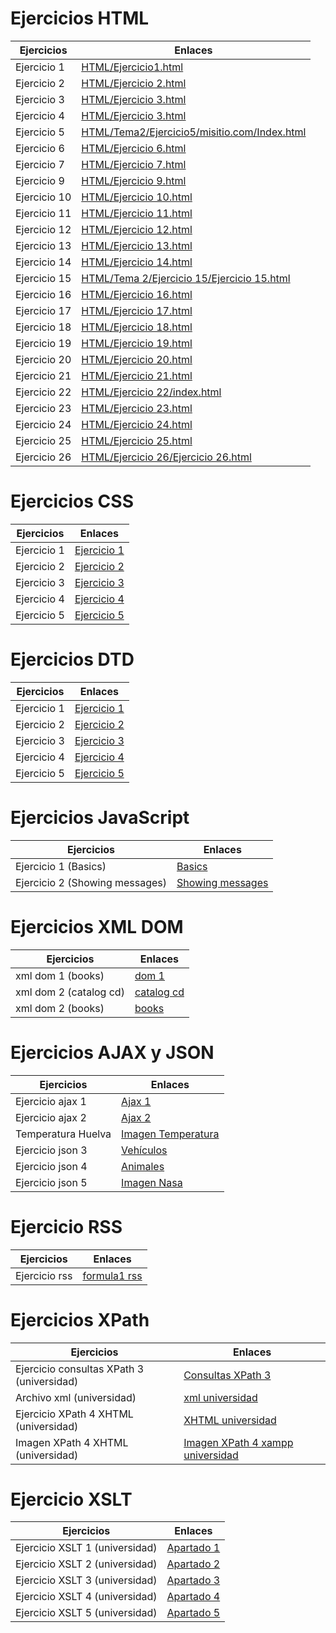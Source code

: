 # Ejercicios HTML

Ejercicios | Enlaces
--------- | ----------
Ejercicio 1 | [HTML/Ejercicio1.html](https://github.com/jose-dp-94/EjerciciosLLMM/blob/master/HTML/Ejercicio1.html)
Ejercicio 2 | [HTML/Ejercicio 2.html](https://github.com/jose-dp-94/EjerciciosLLMM/blob/master/HTML/Ejercicio%202.html)
Ejercicio 3 | [HTML/Ejercicio 3.html](https://github.com/jose-dp-94/EjerciciosLLMM/blob/master/HTML/Ejercicio%203.html)
Ejercicio 4 | [HTML/Ejercicio 3.html](https://github.com/jose-dp-94/EjerciciosLLMM/blob/master/HTML/Ejercicio%203.html)
Ejercicio 5 | [HTML/Tema2/Ejercicio5/misitio.com/Index.html](https://github.com/jose-dp-94/EjerciciosLLMM/blob/master/HTML/Tema2/Ejercicio5/misitio.com/Index.html)
Ejercicio 6 | [HTML/Ejercicio 6.html](https://github.com/jose-dp-94/EjerciciosLLMM/blob/master/HTML/Ejercicio%206.html)
Ejercicio 7 | [HTML/Ejercicio 7.html](https://github.com/jose-dp-94/EjerciciosLLMM/blob/master/HTML/Ejercicio%207.html)
Ejercicio 9 | [HTML/Ejercicio 9.html](https://github.com/jose-dp-94/EjerciciosLLMM/blob/master/HTML/Ejercicio%209.html)
Ejercicio 10 | [HTML/Ejercicio 10.html](https://github.com/jose-dp-94/EjerciciosLLMM/blob/master/HTML/Ejercicio%2010.html)
Ejercicio 11 | [HTML/Ejercicio 11.html](https://github.com/jose-dp-94/EjerciciosLLMM/blob/master/HTML/Ejercicio%2011.html)
Ejercicio 12 | [HTML/Ejercicio 12.html](https://github.com/jose-dp-94/EjerciciosLLMM/blob/master/HTML/Ejercicio%2012.html)
Ejercicio 13 | [HTML/Ejercicio 13.html](https://github.com/jose-dp-94/EjerciciosLLMM/blob/master/HTML/Ejercicio%2013.html)
Ejercicio 14 | [HTML/Ejercicio 14.html](https://github.com/jose-dp-94/EjerciciosLLMM/blob/master/HTML/Ejercicio%2014.html)
Ejercicio 15 | [HTML/Tema 2/Ejercicio 15/Ejercicio 15.html](https://github.com/jose-dp-94/EjerciciosLLMM/blob/master/HTML/Tema%202/Ejercicio%2015/Ejercicio%2015.html)
Ejercicio 16 | [HTML/Ejercicio 16.html](https://github.com/jose-dp-94/EjerciciosLLMM/blob/master/HTML/Ejercicio%2016.html)
Ejercicio 17 | [HTML/Ejercicio 17.html](https://github.com/jose-dp-94/EjerciciosLLMM/blob/master/HTML/Ejercicio%2017.html)
Ejercicio 18 | [HTML/Ejercicio 18.html](https://github.com/jose-dp-94/EjerciciosLLMM/blob/master/HTML/Ejercicio%2018.html)
Ejercicio 19 | [HTML/Ejercicio 19.html](https://github.com/jose-dp-94/EjerciciosLLMM/blob/master/HTML/Ejercicio%2019.html)
Ejercicio 20 | [HTML/Ejercicio 20.html](https://github.com/jose-dp-94/EjerciciosLLMM/blob/master/HTML/Ejercicio%2020.html)
Ejercicio 21 | [HTML/Ejercicio 21.html](https://github.com/jose-dp-94/EjerciciosLLMM/blob/master/HTML/Ejercicio%2021.html)
Ejercicio 22 | [HTML/Ejercicio 22/index.html](https://github.com/jose-dp-94/EjerciciosLLMM/blob/master/HTML/Ejercicio%2022/index.html)
Ejercicio 23 | [HTML/Ejercicio 23.html](https://github.com/jose-dp-94/EjerciciosLLMM/blob/master/HTML/Ejercicio%2023.html)
Ejercicio 24 | [HTML/Ejercicio 24.html](https://github.com/jose-dp-94/EjerciciosLLMM/blob/master/HTML/Ejercicio%2024.html)
Ejercicio 25 | [HTML/Ejercicio 25.html](https://github.com/jose-dp-94/EjerciciosLLMM/blob/master/HTML/Ejercicio%2025.html)
Ejercicio 26 | [HTML/Ejercicio 26/Ejercicio 26.html](https://github.com/jose-dp-94/EjerciciosLLMM/blob/master/HTML/Ejercicio%2026/Ejercicio%2026.html)

# Ejercicios CSS

Ejercicios | Enlaces
----------- | ----------
Ejercicio 1 | [Ejercicio 1](https://github.com/jose-dp-94/EjerciciosLLMM/tree/master/CSS/Ejercicio%201)
Ejercicio 2 | [Ejercicio 2](https://github.com/jose-dp-94/EjerciciosLLMM/tree/master/CSS/Ejercicio%202)
Ejercicio 3 | [Ejercicio 3](https://github.com/jose-dp-94/EjerciciosLLMM/tree/master/CSS/Ejercicio%203)
Ejercicio 4 | [Ejercicio 4](https://github.com/jose-dp-94/EjerciciosLLMM/tree/master/CSS/Ejercicio%204)
Ejercicio 5 | [Ejercicio 5](https://github.com/jose-dp-94/EjerciciosLLMM/tree/master/CSS/Ejercicio%205)

# Ejercicios DTD

Ejercicios | Enlaces
-----------| ----------
Ejercicio 1 | [Ejercicio 1](https://github.com/jose-dp-94/EjerciciosLLMM/blob/master/DTD/Ejercicio%201)
Ejercicio 2 | [Ejercicio 2](https://github.com/jose-dp-94/EjerciciosLLMM/blob/master/DTD/Ejercicio%202)
Ejercicio 3 | [Ejercicio 3](https://github.com/jose-dp-94/EjerciciosLLMM/blob/master/DTD/Ejercicio%203)
Ejercicio 4 | [Ejercicio 4](https://github.com/jose-dp-94/EjerciciosLLMM/blob/master/DTD/Ejercicio%204)
Ejercicio 5 | [Ejercicio 5](https://github.com/jose-dp-94/EjerciciosLLMM/blob/master/DTD/Ejercicio%205)

# Ejercicios JavaScript

Ejercicios | Enlaces
-----------|----------
Ejercicio 1 (Basics) | [Basics](https://github.com/jose-dp-94/EjerciciosLLMM/blob/master/JavaScript/Ejercicio%201)
Ejercicio 2 (Showing messages) | [Showing messages](https://github.com/jose-dp-94/EjerciciosLLMM/blob/master/JavaScript/Ejercicio%202)

# Ejercicios XML DOM

Ejercicios | Enlaces
-----------|----------
xml dom 1 (books) | [dom 1](https://github.com/jose-dp-94/EjerciciosLLMM/blob/master/XML%20DOM/xml%20dom%201)
xml dom 2 (catalog cd)| [catalog cd](https://github.com/jose-dp-94/EjerciciosLLMM/blob/master/XML%20DOM/xml%20dom%202%20(catalog%20cd))
xml dom 2 (books)| [books](https://github.com/jose-dp-94/EjerciciosLLMM/blob/master/XML%20DOM/xml%20dom%202%20(books))

# Ejercicios AJAX y JSON
Ejercicios  | Enlaces
------------|-----------
Ejercicio ajax 1 | [Ajax 1](https://github.com/jose-dp-94/EjerciciosLLMM/blob/master/AJAX%20y%20JSON/Ejercicio%201%20ajax)
Ejercicio ajax 2 | [Ajax 2](https://github.com/jose-dp-94/EjerciciosLLMM/blob/master/AJAX%20y%20JSON/Ejercicio%202%20ajax)
Temperatura Huelva | [Imagen Temperatura](https://github.com/jose-dp-94/EjerciciosLLMM/blob/master/AJAX%20y%20JSON/Temperatura%20Huelva.PNG)
Ejercicio json 3 | [Vehículos](https://github.com/jose-dp-94/EjerciciosLLMM/blob/master/AJAX%20y%20JSON/Ejercicio%20json%203)
Ejercicio json 4 | [Animales](https://github.com/jose-dp-94/EjerciciosLLMM/blob/master/AJAX%20y%20JSON/Ejercicio%20json%204)
Ejercicio json 5 | [Imagen Nasa](https://github.com/jose-dp-94/EjerciciosLLMM/blob/master/AJAX%20y%20JSON/Ejercicio%20json%205)

# Ejercicio RSS
Ejercicios | Enlaces
-----------|--------
Ejercicio rss | [formula1 rss](https://github.com/jose-dp-94/EjerciciosLLMM/tree/master/RSS)

# Ejercicios XPath
Ejercicios | Enlaces
-----------|--------
Ejercicio consultas XPath 3 (universidad)| [Consultas XPath 3](https://github.com/jose-dp-94/EjerciciosLLMM/blob/master/XPath/Ejercicio%20consultas%20XPath%203%20(universidad))
Archivo xml (universidad)| [xml universidad](https://github.com/jose-dp-94/EjerciciosLLMM/blob/master/XPath/Archivo%20xml%20(universidad))
Ejercicio XPath 4 XHTML (universidad) | [XHTML universidad](https://github.com/jose-dp-94/EjerciciosLLMM/blob/master/XPath/Ejercicio%20XPath%204%20XHTML%20(universidad))
Imagen XPath 4 XHTML (universidad) | [Imagen XPath 4 xampp universidad](https://github.com/jose-dp-94/EjerciciosLLMM/blob/master/XPath/Imagen%20xampp%20XPath%204.PNG)

# Ejercicio XSLT
Ejercicios | Enlaces
-----------|--------
Ejercicio XSLT 1 (universidad)| [Apartado 1]()
Ejercicio XSLT 2 (universidad)| [Apartado 2]()
Ejercicio XSLT 3 (universidad)| [Apartado 3]()
Ejercicio XSLT 4 (universidad)| [Apartado 4]()
Ejercicio XSLT 5 (universidad)| [Apartado 5]()
